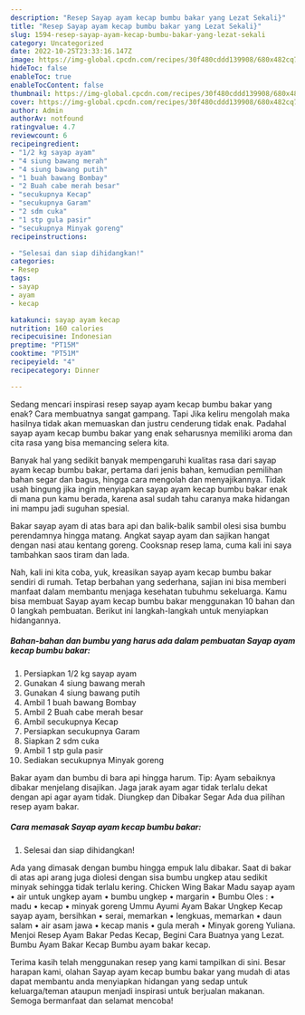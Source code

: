 ```yaml
---
description: "Resep Sayap ayam kecap bumbu bakar yang Lezat Sekali}"
title: "Resep Sayap ayam kecap bumbu bakar yang Lezat Sekali}"
slug: 1594-resep-sayap-ayam-kecap-bumbu-bakar-yang-lezat-sekali
category: Uncategorized
date: 2022-10-25T23:33:16.147Z
image: https://img-global.cpcdn.com/recipes/30f480cddd139908/680x482cq70/sayap-ayam-kecap-bumbu-bakar-foto-resep-utama.jpg
hideToc: false
enableToc: true
enableTocContent: false
thumbnail: https://img-global.cpcdn.com/recipes/30f480cddd139908/680x482cq70/sayap-ayam-kecap-bumbu-bakar-foto-resep-utama.jpg
cover: https://img-global.cpcdn.com/recipes/30f480cddd139908/680x482cq70/sayap-ayam-kecap-bumbu-bakar-foto-resep-utama.jpg
author: Admin
authorAv: notfound
ratingvalue: 4.7
reviewcount: 6
recipeingredient:
- "1/2 kg sayap ayam"
- "4 siung bawang merah"
- "4 siung bawang putih"
- "1 buah bawang Bombay"
- "2 Buah cabe merah besar"
- "secukupnya Kecap"
- "secukupnya Garam"
- "2 sdm cuka"
- "1 stp gula pasir"
- "secukupnya Minyak goreng"
recipeinstructions:

- "Selesai dan siap dihidangkan!"
categories:
- Resep
tags:
- sayap
- ayam
- kecap

katakunci: sayap ayam kecap 
nutrition: 160 calories
recipecuisine: Indonesian
preptime: "PT15M"
cooktime: "PT51M"
recipeyield: "4"
recipecategory: Dinner

---
```



Sedang mencari inspirasi resep sayap ayam kecap bumbu bakar yang enak? Cara membuatnya sangat gampang. Tapi Jika keliru mengolah maka hasilnya tidak akan memuaskan dan justru cenderung tidak enak. Padahal sayap ayam kecap bumbu bakar yang enak seharusnya memiliki aroma dan cita rasa yang bisa memancing selera kita.


Banyak hal yang sedikit banyak mempengaruhi kualitas rasa dari sayap ayam kecap bumbu bakar, pertama dari jenis bahan, kemudian pemilihan bahan segar dan bagus, hingga cara mengolah dan menyajikannya. Tidak usah bingung jika ingin menyiapkan sayap ayam kecap bumbu bakar enak di mana pun kamu berada, karena asal sudah tahu caranya maka hidangan ini mampu jadi suguhan spesial.

Bakar sayap ayam di atas bara api dan balik-balik sambil olesi sisa bumbu perendamnya hingga matang. Angkat sayap ayam dan sajikan hangat dengan nasi atau kentang goreng. Cooksnap resep lama, cuma kali ini saya tambahkan saos tiram dan lada.


Nah, kali ini kita coba, yuk, kreasikan sayap ayam kecap bumbu bakar sendiri di rumah. Tetap berbahan yang sederhana, sajian ini bisa memberi manfaat dalam membantu menjaga kesehatan tubuhmu sekeluarga. Kamu bisa membuat Sayap ayam kecap bumbu bakar menggunakan 10 bahan dan 0 langkah pembuatan. Berikut ini langkah-langkah untuk menyiapkan hidangannya.

<!--inarticleads1-->

##### Bahan-bahan dan bumbu yang harus ada dalam pembuatan Sayap ayam kecap bumbu bakar:

1. Persiapkan 1/2 kg sayap ayam
1. Gunakan 4 siung bawang merah
1. Gunakan 4 siung bawang putih
1. Ambil 1 buah bawang Bombay
1. Ambil 2 Buah cabe merah besar
1. Ambil secukupnya Kecap
1. Persiapkan secukupnya Garam
1. Siapkan 2 sdm cuka
1. Ambil 1 stp gula pasir
1. Sediakan secukupnya Minyak goreng


Bakar ayam dan bumbu di bara api hingga harum. Tip: Ayam sebaiknya dibakar menjelang disajikan. Jaga jarak ayam agar tidak terlalu dekat dengan api agar ayam tidak. Diungkep dan Dibakar Segar Ada dua pilihan resep ayam bakar. 

<!--inarticleads2-->

##### Cara memasak Sayap ayam kecap bumbu bakar:


1. Selesai dan siap dihidangkan!

Ada yang dimasak dengan bumbu hingga empuk lalu dibakar. Saat di bakar di atas api arang juga diolesi dengan sisa bumbu ungkep atau sedikit minyak sehingga tidak terlalu kering. Chicken Wing Bakar Madu sayap ayam • air untuk ungkep ayam • bumbu ungkep • margarin • Bumbu Oles : • madu • kecap • minyak goreng Ummu Ayumi Ayam Bakar Ungkep Kecap sayap ayam, bersihkan • serai, memarkan • lengkuas, memarkan • daun salam • air asam jawa • kecap manis • gula merah • Minyak goreng Yuliana. Menjoi Resep Ayam Bakar Pedas Kecap, Begini Cara Buatnya yang Lezat. Bumbu Ayam Bakar Kecap Bumbu ayam bakar kecap. 

Terima kasih telah menggunakan resep yang kami tampilkan di sini. Besar harapan kami, olahan Sayap ayam kecap bumbu bakar yang mudah di atas dapat membantu anda menyiapkan hidangan yang sedap untuk keluarga/teman ataupun menjadi inspirasi untuk berjualan makanan. Semoga bermanfaat dan selamat mencoba!
